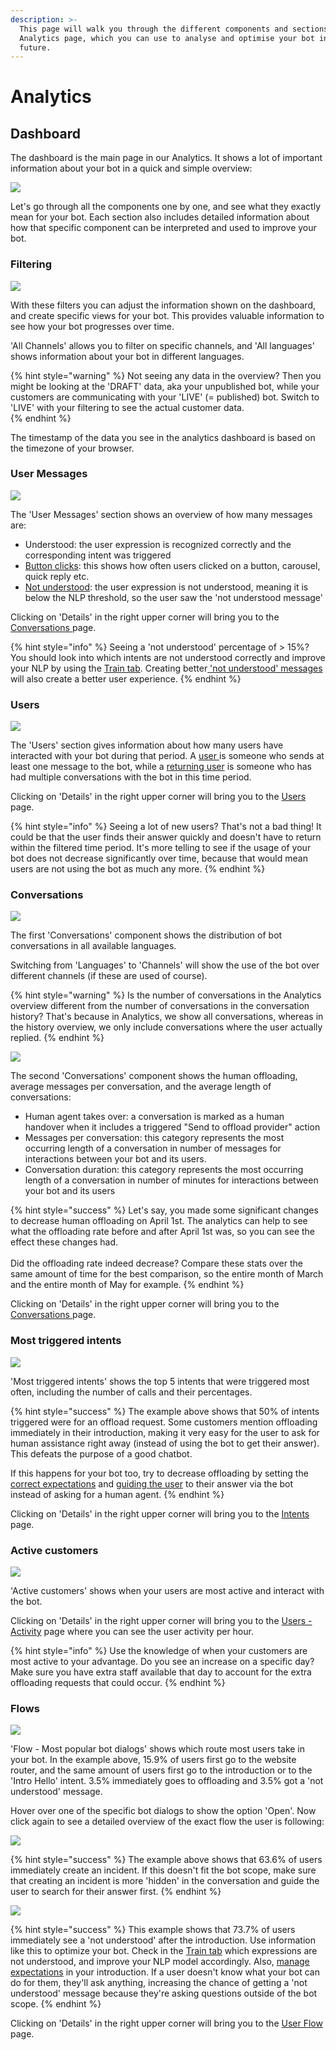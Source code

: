 ```yaml
---
description: >-
  This page will walk you through the different components and sections of our
  Analytics page, which you can use to analyse and optimise your bot in the
  future.
---
```


# Analytics

## Dashboard

The dashboard is the main page in our Analytics. It shows a lot of important information about your bot in a quick and simple overview:

![](<../../.gitbook/assets/image (560).png>)

Let's go through all the components one by one, and see what they exactly mean for your bot. Each section also includes detailed information about how that specific component can be interpreted and used to improve your bot.

### Filtering

![](<../../.gitbook/assets/image (555).png>)

With these filters you can adjust the information shown on the dashboard, and create specific views for your bot. This provides valuable information to see how your bot progresses over time.

'All Channels' allows you to filter on specific channels, and 'All languages' shows information about your bot in different languages.

{% hint style="warning" %}
Not seeing any data in the overview? Then you might be looking at the 'DRAFT'  data, aka your unpublished bot, while your customers are communicating with your 'LIVE' (= published) bot. Switch to 'LIVE' with your filtering to see the actual customer data.  
{% endhint %}

The timestamp of the data you see in the analytics dashboard is based on the timezone of your browser.

### User Messages

![](<../../.gitbook/assets/image (559).png>)

The 'User Messages' section shows an overview of how many messages are:

* Understood: the user expression is recognized correctly and the corresponding intent was triggered
* [Button clicks](https://docs.chatlayer.ai/bot-answers/analytics/intents): this shows how often users clicked on a button, carousel, quick reply etc.
* [Not understood](https://docs.chatlayer.ai/bot-answers/analytics/intents): the user expression is not understood, meaning it is below the NLP threshold, so the user saw the 'not understood message'

Clicking on 'Details' in the right upper corner will bring you to the [Conversations ](https://docs.chatlayer.ai/bot-answers/analytics/conversations)page. 

{% hint style="info" %}
Seeing a 'not understood' percentage of > 15%? You should look into which intents are not understood correctly and improve your NLP by using the [Train tab](https://docs.chatlayer.ai/understanding-users/natural-language-processing-nlp/tutorial-train-your-bot-based-on-actual-user-messages). Creating better[ 'not understood' messages](https://docs.chatlayer.ai/tips-and-best-practices/not-understood-bot-dialog) will also create a better user experience.
{% endhint %}

### Users

![](<../../.gitbook/assets/image (557).png>)

The 'Users' section gives information about how many users have interacted with your bot during that period. A [user ](https://docs.chatlayer.ai/bot-answers/analytics/definitions#user)is someone who sends at least one message to the bot, while a [returning user](https://docs.chatlayer.ai/bot-answers/analytics/definitions#returning-user) is someone who has had multiple conversations with the bot in this time period.

Clicking on 'Details' in the right upper corner will bring you to the [Users](https://docs.chatlayer.ai/bot-answers/analytics/users) page. 

{% hint style="info" %}
Seeing a lot of new users? That's not a bad thing! It could be that the user finds their answer quickly and doesn't have to return within the filtered time period. It's more telling to see if the usage of your bot does not decrease significantly over time, because that would mean users are not using the bot as much any more.
{% endhint %}

### Conversations

![](<../../.gitbook/assets/image (558).png>)

The first 'Conversations' component shows the distribution of bot conversations in all available languages. 

Switching from 'Languages' to 'Channels' will show the use of the bot over different channels (if these are used of course).

{% hint style="warning" %}
Is the number of conversations in the Analytics overview different from the number of conversations in the conversation history? That's because in Analytics, we show all conversations, whereas in the history overview, we only include conversations where the user actually replied.
{% endhint %}

![](<../../.gitbook/assets/image (551).png>)

The second 'Conversations' component shows the human offloading, average messages per conversation, and the average length of conversations:

* Human agent takes over: a conversation is marked as a human handover when it includes a triggered "Send to offload provider" action
* Messages per conversation: this category represents the most occurring length of a conversation in number of messages for interactions between your bot and its users.
* Conversation duration: this category represents the most occurring length of a conversation in number of minutes for interactions between your bot and its users

{% hint style="success" %}
Let's say, you made some significant changes to decrease human offloading on April 1st. The analytics can help to see what the offloading rate before and after April 1st was, so you can see the effect these changes had. \
\
Did the offloading rate indeed decrease? Compare these stats over the same amount of time for the best comparison, so the entire month of March and the entire month of May for example.
{% endhint %}

Clicking on 'Details' in the right upper corner will bring you to the [Conversations ](https://docs.chatlayer.ai/bot-answers/analytics/conversations)page. 

### Most triggered intents

![](<../../.gitbook/assets/image (561).png>)

'Most triggered intents' shows the top 5 intents that were triggered most often, including the number of calls and their percentages.

{% hint style="success" %}
The example above shows that 50% of intents triggered were for an offload request. Some customers mention offloading immediately in their introduction, making it very easy for the user to ask for human assistance right away (instead of using the bot to get their answer). This defeats the purpose of a good chatbot.

If this happens for your bot too, try to decrease offloading by setting the[ correct expectations](https://docs.chatlayer.ai/tips-and-best-practices/what-makes-a-good-chatbot#2-set-the-right-expectations) and [guiding the user](https://docs.chatlayer.ai/tips-and-best-practices/what-makes-a-good-chatbot#3-guide-the-user) to their answer via the bot instead of asking for a human agent. 
{% endhint %}

Clicking on 'Details' in the right upper corner will bring you to the [Intents ](https://docs.chatlayer.ai/bot-answers/analytics/intents)page. 

### Active customers

![](<../../.gitbook/assets/image (552).png>)

'Active customers' shows when your users are most active and interact with the bot.

Clicking on 'Details' in the right upper corner will bring you to the [Users - Activity](https://docs.chatlayer.ai/bot-answers/analytics/users) page where you can see the user activity per hour. 

{% hint style="info" %}
Use the knowledge of when your customers are most active to your advantage. Do you see an increase on a specific day? Make sure you have extra staff available that day to account for the extra offloading requests that could occur.
{% endhint %}

### Flows

![](<../../.gitbook/assets/image (556).png>)

'Flow - Most popular bot dialogs' shows which route most users take in your bot. In the example above, 15.9% of users first go to the website router, and the same amount of users first go to the introduction or to the 'Intro Hello' intent. 3.5% immediately goes to offloading and 3.5% got a 'not understood' message.

Hover over one of the specific bot dialogs to show the option 'Open'. Now click again to see a detailed overview of the exact flow the user is following:

![](<../../.gitbook/assets/image (554).png>)

{% hint style="success" %}
The example above shows that 63.6% of users immediately create an incident. If this doesn't fit the bot scope, make sure that creating an incident is more 'hidden' in the conversation and guide the user to search for their answer first.
{% endhint %}

![](<../../.gitbook/assets/image (553).png>)

{% hint style="success" %}
This example shows that 73.7% of users immediately see a 'not understood' after the introduction. Use information like this to optimize your bot. Check in the [Train tab](https://docs.chatlayer.ai/understanding-users/natural-language-processing-nlp/tutorial-train-your-bot-based-on-actual-user-messages) which expressions are not understood, and improve your NLP model accordingly. Also, [manage expectations](https://docs.chatlayer.ai/tips-and-best-practices/what-makes-a-good-chatbot#2-set-the-right-expectations) in your introduction. If a user doesn't know what your bot can do for them, they'll ask anything, increasing the chance of getting a 'not understood' message because they're asking questions outside of the bot scope.
{% endhint %}

Clicking on 'Details' in the right upper corner will bring you to the [User Flow](https://docs.chatlayer.ai/bot-answers/analytics/user-flow) page. 
